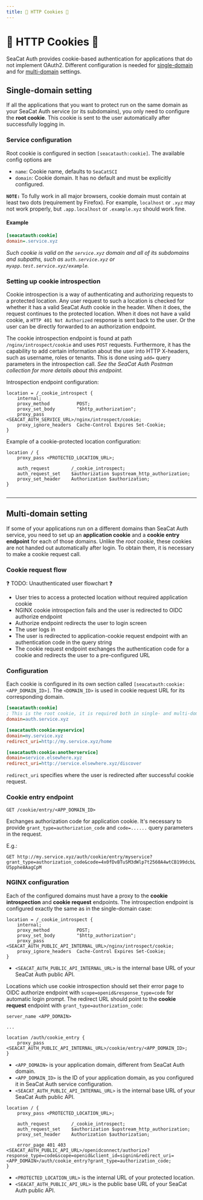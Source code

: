 ```yaml
---
title: 🍪 HTTP Cookies 🍪
---
```


# 🍪 HTTP Cookies 🍪

SeaCat Auth provides cookie-based authentication for applications that do not implement OAuth2.
Different configuration is needed for [single-domain](#single-domain-setting) and 
for [multi-domain](#multi-domain-setting) settings.


## <a name="single-domain-setting"></a> Single-domain setting

If all the applications that you want to protect run on the same domain as your SeaCat Auth service (or its subdomains), 
you only need to configure the **root cookie**.
This cookie is sent to the user automatically after successfully logging in.


### Service configuration

Root cookie is configured in section `[seacatauth:cookie]`.
The available config options are
- `name`: Cookie name, defaults to `SeaCatSCI`
- `domain`: Cookie domain. It has no default and must be explicitly configured.

**`NOTE:`** To fully work in all major browsers, cookie domain must contain at least two dots (requirement by Firefox).
For example, `localhost` or `.xyz` may not work properly, but `.app.localhost` or `.example.xyz` should work fine.


#### Example

```ini
[seacatauth:cookie]
domain=.service.xyz
```

*Such cookie is valid on the `service.xyz` domain and all of its subdomains and subpaths, 
such as `auth.service.xyz` or `myapp.test.service.xyz/example`.*


### Setting up cookie introspection

Cookie introspection is a way of authenticating and authorizing requests to a protected location.
Any user request to such a location is checked for whether it has a valid SeaCat Auth cookie in the header.
When it does, the request continues to the protected location.
When it does not have a valid cookie, a `HTTP 401 Not Authorized` response is sent back to the user. 
Or the user can be directly forwarded to an authorization endpoint.

The cookie introspection endpoint is found at path `/nginx/introspect/cookie` and uses `POST` requests.
Furthermore, it has the capability to add certain information about the user into HTTP X-headers, 
such as username, roles or tenants.
This is done using `add=` query parameters in the introspection call.
*See the SeaCat Auth Postman collection for more details about this endpoint.*

Introspection endpoint configuration:

```nginx
location = /_cookie_introspect {
    internal;
    proxy_method          POST;
    proxy_set_body        "$http_authorization";
    proxy_pass            <SEACAT_AUTH_SERVICE_URL>/nginx/introspect/cookie;
    proxy_ignore_headers  Cache-Control Expires Set-Cookie;
}
```

Example of a cookie-protected location configuration:

```nginx
location / {
    proxy_pass <PROTECTED_LOCATION_URL>;
    
    auth_request        /_cookie_introspect;
    auth_request_set    $authorization $upstream_http_authorization;
    proxy_set_header    Authorization $authorization;
}


```


---

## <a name="multi-domain-setting"></a> Multi-domain setting

If some of your applications run on a different domains than SeaCat Auth service, 
you need to set up an **application cookie** and a **cookie entry endpoint** for each of those domains.
Unlike the *root cookie*, these cookies are not handed out automatically after login.
To obtain them, it is necessary to make a cookie request call.


### Cookie request flow

❓ TODO: Unauthenticated user flowchart ❓

- User tries to access a protected location without required application cookie
- NGINX cookie introspection fails and the user is redirected to OIDC authorize endpoint
- Authorize endpoint redirects the user to login screen
- The user logs in
- The user is redirected to application-cookie request endpoint with an authentication code in the query string
- The cookie request endpoint exchanges the authentication code for a cookie 
  and redirects the user to a pre-configured URL


### Configuration

Each cookie is configured in its own section called `[seacatauth:cookie:<APP_DOMAIN_ID>]`.
The `<DOMAIN_ID>` is used in cookie request URL for its corresponding domain.

```ini
[seacatauth:cookie]
; This is the root cookie, it is required both in single- and multi-domain setting
domain=auth.service.xyz

[seacatauth:cookie:myservice]
domain=my.service.xyz
redirect_uri=http://my.service.xyz/home

[seacatauth:cookie:anotherservice]
domain=service.elsewhere.xyz
redirect_uri=http://service.elsewhere.xyz/discover
```

`redirect_uri` specifies where the user is redirected after successful cookie request.


### Cookie entry endpoint

`GET /cookie/entry/<APP_DOMAIN_ID>`

Exchanges authorization code for application cookie. 
It's necessary to provide `grant_type=authorization_code` and `code=......` query parameters in the request.

E.g.:

`GET http://my.service.xyz/auth/cookie/entry/myservice?grant_type=authorization_code&code=4x0fDvBTuSM3dWlp7t2560A4wtCB199dcbLU5pphe8AagCpM`


### NGINX configuration

Each of the configured domains must have a proxy to the **cookie introspection** and **cookie request** endpoints.
The introspection endpoint is configured exactly the same as in the single-domain case:

```nginx
location = /_cookie_introspect {
    internal;
    proxy_method          POST;
    proxy_set_body        "$http_authorization";
    proxy_pass            <SEACAT_AUTH_PUBLIC_API_INTERNAL_URL>/nginx/introspect/cookie;
    proxy_ignore_headers  Cache-Control Expires Set-Cookie;
}
```

- `<SEACAT_AUTH_PUBLIC_API_INTERNAL_URL>` is the internal base URL of your SeaCat Auth public API.

Locations which use cookie introspection should set their error page to OIDC authorize endpoint 
with `scope=openid&response_type=code` for automatic login prompt.
The redirect URL should point to the **cookie request** endpoint with `grant_type=authorization_code`:

```nginx
server_name <APP_DOMAIN>

...

location /auth/cookie_entry {
	proxy_pass <SEACAT_AUTH_PUBLIC_API_INTERNAL_URL>/cookie/entry/<APP_DOMAIN_ID>;
}
```

- `<APP_DOMAIN>` is your application domain, different from SeaCat Auth domain.
- `<APP_DOMAIN_ID>` is the ID of your application domain, as you configured it in SeaCat Auth service configuration.
- `<SEACAT_AUTH_PUBLIC_API_INTERNAL_URL>` is the internal base URL of your SeaCat Auth public API.

```nginx
location / {
	proxy_pass <PROTECTED_LOCATION_URL>;

	auth_request        /_cookie_introspect;
    auth_request_set    $authorization $upstream_http_authorization;
    proxy_set_header    Authorization $authorization;
    
    error_page 401 403 <SEACAT_AUTH_PUBLIC_API_URL>/openidconnect/authorize?response_type=code&scope=openid&client_id=signin&redirect_uri=<APP_DOMAIN>/auth/cookie_entry?grant_type=authorization_code;
}
```

- `<PROTECTED_LOCATION_URL>` is the internal URL of your protected location.
- `<SEACAT_AUTH_PUBLIC_API_URL>` is the public base URL of your SeaCat Auth public API.
